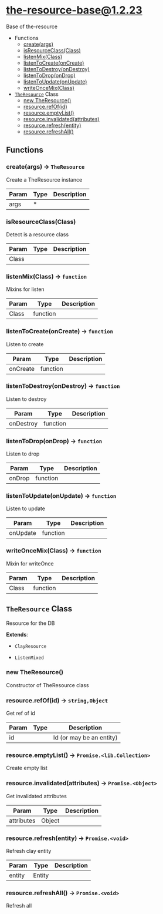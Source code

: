 <!-- // Code generated by coz. DO NOT EDIT. -->
# the-resource-base@1.2.23

Base of the-resource

+ Functions
  + [create(args)](#the-resource-base-function-create)
  + [isResourceClass(Class)](#the-resource-base-function-is-resource-class)
  + [listenMix(Class)](#the-resource-base-function-listen-mix)
  + [listenToCreate(onCreate)](#the-resource-base-function-listen-to-create)
  + [listenToDestroy(onDestroy)](#the-resource-base-function-listen-to-destroy)
  + [listenToDrop(onDrop)](#the-resource-base-function-listen-to-drop)
  + [listenToUpdate(onUpdate)](#the-resource-base-function-listen-to-update)
  + [writeOnceMix(Class)](#the-resource-base-function-write-once-mix)
+ [`TheResource`](#the-resource-base-classes) Class
  + [new TheResource()](#the-resource-base-classes-the-resource-constructor)
  + [resource.refOf(id)](#the-resource-base-classes-the-resource-refOf)
  + [resource.emptyList()](#the-resource-base-classes-the-resource-emptyList)
  + [resource.invalidated(attributes)](#the-resource-base-classes-the-resource-invalidated)
  + [resource.refresh(entity)](#the-resource-base-classes-the-resource-refresh)
  + [resource.refreshAll()](#the-resource-base-classes-the-resource-refreshAll)

## Functions

<a class='md-heading-link' name="the-resource-base-function-create" ></a>

### create(args) -> `TheResource`

Create a TheResource instance

| Param | Type | Description |
| ----- | --- | -------- |
| args | * |  |

<a class='md-heading-link' name="the-resource-base-function-is-resource-class" ></a>

### isResourceClass(Class)

Detect is a resource class

| Param | Type | Description |
| ----- | --- | -------- |
| Class |  |  |

<a class='md-heading-link' name="the-resource-base-function-listen-mix" ></a>

### listenMix(Class) -> `function`

Mixins for listen

| Param | Type | Description |
| ----- | --- | -------- |
| Class | function |  |

<a class='md-heading-link' name="the-resource-base-function-listen-to-create" ></a>

### listenToCreate(onCreate) -> `function`

Listen to create

| Param | Type | Description |
| ----- | --- | -------- |
| onCreate | function |  |

<a class='md-heading-link' name="the-resource-base-function-listen-to-destroy" ></a>

### listenToDestroy(onDestroy) -> `function`

Listen to destroy

| Param | Type | Description |
| ----- | --- | -------- |
| onDestroy | function |  |

<a class='md-heading-link' name="the-resource-base-function-listen-to-drop" ></a>

### listenToDrop(onDrop) -> `function`

Listen to drop

| Param | Type | Description |
| ----- | --- | -------- |
| onDrop | function |  |

<a class='md-heading-link' name="the-resource-base-function-listen-to-update" ></a>

### listenToUpdate(onUpdate) -> `function`

Listen to update

| Param | Type | Description |
| ----- | --- | -------- |
| onUpdate | function |  |

<a class='md-heading-link' name="the-resource-base-function-write-once-mix" ></a>

### writeOnceMix(Class) -> `function`

Mixin for writeOnce

| Param | Type | Description |
| ----- | --- | -------- |
| Class | function |  |



<a class='md-heading-link' name="the-resource-base-classes"></a>

## `TheResource` Class

Resource for the DB

**Extends**: 

+ `ClayResource`


+ `ListenMixed`



<a class='md-heading-link' name="the-resource-base-classes-the-resource-constructor" ></a>

### new TheResource()

Constructor of TheResource class



<a class='md-heading-link' name="the-resource-base-classes-the-resource-refOf" ></a>

### resource.refOf(id) -> `string,Object`

Get ref of id

| Param | Type | Description |
| ----- | --- | -------- |
| id |  | Id (or may be an entity) |


<a class='md-heading-link' name="the-resource-base-classes-the-resource-emptyList" ></a>

### resource.emptyList() -> `Promise.<lib.Collection>`

Create empty list

<a class='md-heading-link' name="the-resource-base-classes-the-resource-invalidated" ></a>

### resource.invalidated(attributes) -> `Promise.<Object>`

Get invalidated attributes

| Param | Type | Description |
| ----- | --- | -------- |
| attributes | Object |  |


<a class='md-heading-link' name="the-resource-base-classes-the-resource-refresh" ></a>

### resource.refresh(entity) -> `Promise.<void>`

Refresh clay entity

| Param | Type | Description |
| ----- | --- | -------- |
| entity | Entity |  |


<a class='md-heading-link' name="the-resource-base-classes-the-resource-refreshAll" ></a>

### resource.refreshAll() -> `Promise.<void>`

Refresh all



